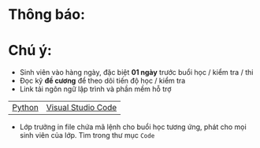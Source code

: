 # Thông báo: 


# Chú ý:
   * Sinh viên vào hàng ngày, đặc biệt **01 ngày** trước buổi học / kiểm tra / thi
   * Đọc kỹ **đề cương** để theo dõi tiến độ học / kiểm tra
   * Link tải ngôn ngữ lập trình và phần mềm hỗ trợ
<table align="center">
  <tr>
    <td><a href="https://www.python.org/downloads/"> Python </a></td>
    <td><a href="https://code.visualstudio.com/download"> Visual Studio Code </a></td>
  </tr>
</table>

  * Lớp trưởng in file chứa mã lệnh cho buổi học tương ứng, phát cho mọi sinh viên của lớp. Tìm trong thư mục `Code`

